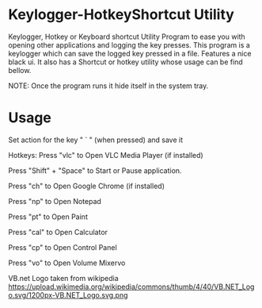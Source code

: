 # Keylogger-HotkeyShortcut Utility
Keylogger, Hotkey or Keyboard shortcut Utility Program to ease you with opening other applications and logging the key presses.
This program is a keylogger which can save the logged key pressed in a file. Features a nice black ui. It also has a Shortcut or hotkey utility whose usage can be find bellow.

NOTE: Once the program runs it hide itself in the system tray.

# Usage
Set action for the key " ` " (when pressed) and save it

Hotkeys: Press "vlc" to Open VLC Media Player (if installed)

Press "Shift" + "Space" to Start or Pause application.

Press "ch" to Open Google Chrome (if installed)

Press "np" to Open Notepad

Press "pt" to Open Paint

Press "cal" to Open Calculator

Press "cp" to Open Control Panel

Press "vo" to Open Volume Mixervo

VB.net Logo taken from wikipedia https://upload.wikimedia.org/wikipedia/commons/thumb/4/40/VB.NET_Logo.svg/1200px-VB.NET_Logo.svg.png
